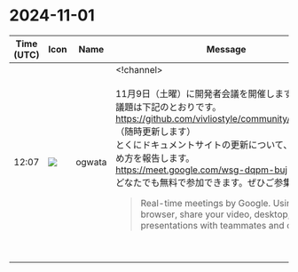 # 2024-11-01

|Time (UTC)|Icon|Name|Message|
|---|---|---|---|
|12:07|![](https://avatars.slack-edge.com/2019-11-22/845042642576_070441337abaca9fb7b3_72.png)|ogwata|<!channel><br><br>11月9日（土曜）に開発者会議を開催します。<br>議題は下記のとおりです。<br><https://github.com/vivliostyle/community/issues/133><br>（随時更新します）<br>とくにドキュメントサイトの更新について、具体的な進め方を報告します。<br> <https://meet.google.com/wsg-dqpm-buj><br>どなたでも無料で参加できます。ぜひご参集ください！<br><blockquote>Real-time meetings by Google. Using your browser, share your video, desktop, and presentations with teammates and customers.</blockquote><br><blockquote>| date                  | time        | location |<br>| --------------------- | ----------- | -------- |<br>| November 09, 2024 JST | 14:00_16:00 | Online   |<br><br>• Meeting Log<br><br>*Agenda*<br><br>• *Vivliostyle.js*（<https://github.com/MurakamiShinyu|@MurakamiShinyu>）  <br>   • <https://github.com/vivliostyle/vivliostyle.js/releases/tag/v2.30.5|v2.30.5> (2024-10-20)<br>• *Vivliostyle CLI*（<https://github.com/spring-raining|@spring-raining>）  <br>   • <https://github.com/vivliostyle/vivliostyle-cli/releases/tag/v8.16.0|8.16.0> (2024-10-21)<br>• ドキュメントサイトの改修について（<https://github.com/MurakamiShinyu|@MurakamiShinyu>）<br>• <http://gihyo.jp|gihyo.jp> Web連載について（<https://github.com/u1f992|@u1f992>）  <br>   • 進捗の報告（<https://vivliostyle.slack.com/team/UAE8V83GA|@shinyu>, <https://vivliostyle.slack.com/team/U065D5QUH60|@yamahige>）<br><br>*Members*<br><br>• <https://github.com/MurakamiShinyu|@MurakamiShinyu><br>• <https://github.com/ogwata|@ogwata><br>• <https://github.com/spring-raining|@spring-raining><br>• <https://github.com/yamasy1549|@yamasy1549><br>• <https://github.com/lwohtsu|@lwohtsu><br>• <https://github.com/macneko-ayu|@macneko-ayu><br>• <https://github.com/u1f992|@u1f992><br>• <https://github.com/akabekobeko|@akabekobeko> (Scribe)</blockquote>|
